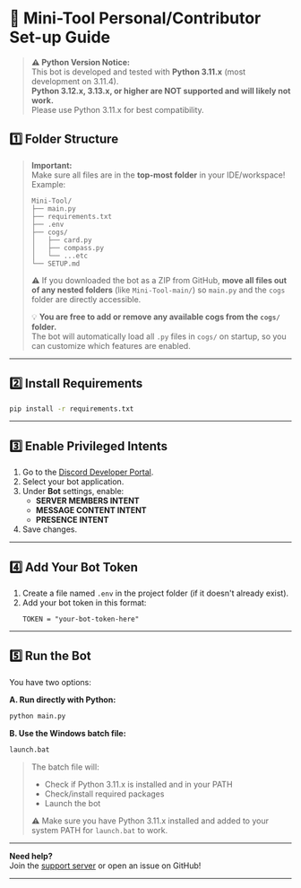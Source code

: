 # 🚀 Mini-Tool Personal/Contributor Set-up Guide

> **⚠️ Python Version Notice:**  
> This bot is developed and tested with **Python 3.11.x** (most development on 3.11.4).  
> **Python 3.12.x, 3.13.x, or higher are NOT supported and will likely not work.**  
> Please use Python 3.11.x for best compatibility.

## 1️⃣ Folder Structure

> **Important:**  
> Make sure all files are in the **top-most folder** in your IDE/workspace!  
> Example:
>
> ```
> Mini-Tool/
> ├── main.py
> ├── requirements.txt
> ├── .env
> ├── cogs/
> │   ├── card.py
> │   ├── compass.py
> │   └── ...etc
> └── SETUP.md
> ```
>
> ⚠️ If you downloaded the bot as a ZIP from GitHub, **move all files out of any nested folders** (like `Mini-Tool-main/`) so `main.py` and the `cogs` folder are directly accessible.
>
> 💡 **You are free to add or remove any available cogs from the `cogs/` folder.**  
> The bot will automatically load all `.py` files in `cogs/` on startup, so you can customize which features are enabled.

---

## 2️⃣ Install Requirements

```sh
pip install -r requirements.txt
```

---

## 3️⃣ Enable Privileged Intents

1. Go to the [Discord Developer Portal](https://discord.com/developers/applications).
2. Select your bot application.
3. Under **Bot** settings, enable:
   - **SERVER MEMBERS INTENT**
   - **MESSAGE CONTENT INTENT**
   - **PRESENCE INTENT**
4. Save changes.

---

## 4️⃣ Add Your Bot Token

1. Create a file named `.env` in the project folder (if it doesn't already exist).
2. Add your bot token in this format:
   ```
   TOKEN = "your-bot-token-here"
   ```

---

## 5️⃣ Run the Bot

You have two options:

**A. Run directly with Python:**
```sh
python main.py
```

**B. Use the Windows batch file:**
```sh
launch.bat
```
> The batch file will:
> - Check if Python 3.11.x is installed and in your PATH
> - Check/install required packages
> - Launch the bot  
>  
> ⚠️ Make sure you have Python 3.11.x installed and added to your system PATH for `launch.bat` to work.

---

**Need help?**  
Join the [support server](https://discord.gg/exwPCtMEsD) or open an issue on GitHub!

---

